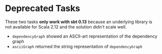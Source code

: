 # Deprecated Tasks

These two tasks **only work with sbt 0.13** because an underlying library is not available for Scala 2.12 and the solution
didn't scale well.

 * `dependencyGraph` showed an ASCII-art representation of the dependency graph
 * `asciiGraph` returned the string representation of `dependencyGraph`